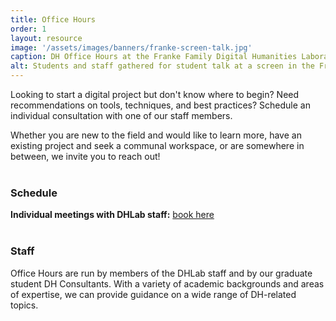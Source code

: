```yaml
---
title: Office Hours
order: 1
layout: resource
image: '/assets/images/banners/franke-screen-talk.jpg'
caption: DH Office Hours at the Franke Family Digital Humanities Laboratory. Photo by Mara Lavitt.
alt: Students and staff gathered for student talk at a screen in the Franke Family Digital Humanities Laboratory.
---
```


Looking to start a digital project but don't know where to begin? Need recommendations on tools, techniques, and best practices? Schedule an individual consultation with one of our staff members.  
  
Whether you are new to the field and would like to learn more, have an existing project and seek a communal workspace, or are somewhere in between, we invite you to reach out! 
<br>
<br>
 
### Schedule
 
**Individual meetings with DHLab staff:** [book here](https://outlook.office365.com/owa/calendar/DHLabBookings@yale.edu/bookings/)  
<br>
 
### Staff

Office Hours are run by members of the DHLab staff and by our graduate student DH Consultants. With a variety of academic backgrounds and areas of expertise, we can provide guidance on a wide range of DH-related topics.  
<br>
